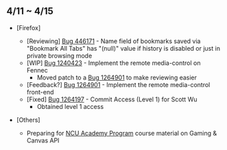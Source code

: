 ## 4/11 ~ 4/15

- [Firefox]
	- [Reviewing] [Bug 446171](https://bugzilla.mozilla.org/show_bug.cgi?id=446171) - Name field of bookmarks saved via "Bookmark All Tabs" has "(null)" value if history is disabled or just in private browsing mode
	- [WIP] [Bug 1240423](https://bugzilla.mozilla.org/show_bug.cgi?id=1240423) - Implement the remote media-control on Fennec
		- Moved patch to a [Bug 1264901](https://bugzilla.mozilla.org/show_bug.cgi?id=1264901) to make reviewing easier
	- [Feedback?] [Bug 1264901](https://bugzilla.mozilla.org/show_bug.cgi?id=1264901) - Implement the remote media-control front-end
	- [Fixed] [Bug 1264197](https://bugzilla.mozilla.org/show_bug.cgi?id=1264197) - Commit Access (Level 1) for Scott Wu
		- Obtained level 1 access

- [Others]
	- Preparing for [NCU Academy Program](https://wiki.mozilla.org/Firefox_OS/AcademyNCU2016) course material on Gaming & Canvas API
